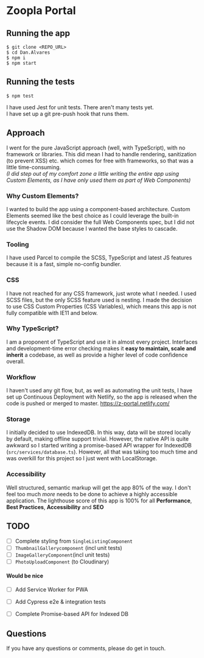 # Zoopla Portal


## Running the app
    $ git clone <REPO_URL>  
    $ cd Dan.Alvares  
    $ npm i  
    $ npm start 

## Running the tests
    $ npm test

I have used Jest for unit tests. There aren't many tests yet.   
I have set up a git pre-push hook that runs them.

## Approach
I went for the pure JavaScript approach (well, with TypeScript), with no framework or libraries. This did mean I had to handle rendering, sanitization (to prevent XSS) etc. which comes for free with frameworks, so that was a little time-consuming.  
_(I did step out of my comfort zone a little writing the entire app using Custom Elements, as I have only used them as part of Web Components)_

### Why Custom Elements?
I wanted to build the app using a component-based architecture. Custom Elements seemed like the best choice as I could leverage the built-in lifecycle events. I did consider the full Web Components spec, but I did not use the Shadow DOM because I wanted the base styles to cascade. 

### Tooling
I have used Parcel to compile the SCSS, TypeScript and latest JS features because it is a fast, simple no-config bundler.

### CSS
I have not reached for any CSS framework, just wrote what I needed. I used SCSS files, but the only SCSS feature used is nesting. I made the decision to use CSS Custom Properties (CSS Variables), which means this app is not fully compatible with IE11 and below.

### Why TypeScript?
I am a proponent of TypeScript and use it in almost every project. Interfaces and development-time error checking makes it **easy to maintain, scale and inherit** a codebase, as well as provide a higher level of code confidence overall.

### Workflow
I haven't used any git flow, but, as well as automating the unit tests, I have set up Continuous Deployment with Netlify, so the app is released when the code is pushed or merged to master. https://z-portal.netlify.com/

### Storage
I initially decided to use IndexedDB. In this way, data will be stored locally by default, making offline support trivial. However, the native API is quite awkward so I started writing a promise-based API wrapper for IndexedDB (`src/services/database.ts`). However, all that was taking too much time and was overkill for this project so I just went with LocalStorage.

### Accessibility
Well structured, semantic markup will get the app 80% of the way. I don't feel too much _more_ needs to be done to achieve a highly accessible application. The lighthouse score of this app is 100% for all **Performance**, **Best Practices**, **Accessibility** and **SEO**

## TODO
- [ ] Complete styling from `SingleListingComponent`
- [ ] `ThumbnailGallerycomponent` (incl unit tests)
- [ ] `ImageGalleryComponent`(incl unit tests)
- [ ] `PhotoUploadComponent` (to Cloudinary)

#### Would be nice
- [ ] Add Service Worker for PWA
- [ ] Add Cypress e2e & integration tests
- [ ] Complete Promise-based API for Indexed DB



## Questions
If you have any questions or comments, please do get in touch.
